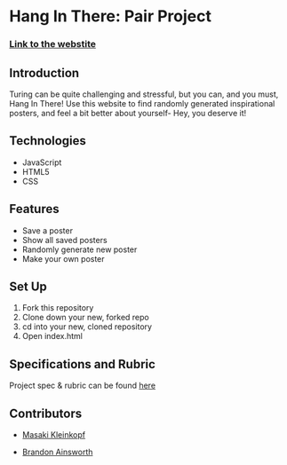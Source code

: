 # Hang In There: Pair Project

### [Link to the webstite](https://masaki-kleinkopf.github.io/hang-in-there-brandon-and-masaki/)

## Introduction 

Turing can be quite challenging and stressful, but you can, and you must, Hang In There! Use this website to find randomly generated inspirational posters, and feel a bit better about yourself- Hey, you deserve it!

## Technologies

* JavaScript
* HTML5
* CSS

## Features

* Save a poster
* Show all saved posters
* Randomly generate new poster 
* Make your own poster

## Set Up

1. Fork this repository
2. Clone down your new, forked repo
3. cd into your new, cloned repository
4. Open index.html

## Specifications and Rubric

Project spec & rubric can be found [here](https://frontend.turing.io/projects/module-1/hang-in-there.html)


## Contributors 

* [Masaki Kleinkopf](https://github.com/masaki-kleinkopf/ "Masaki Kleinkopf")


* [Brandon Ainsworth](https://github.com/BrandonAinsworth/ "Brandon Ainsworth")
